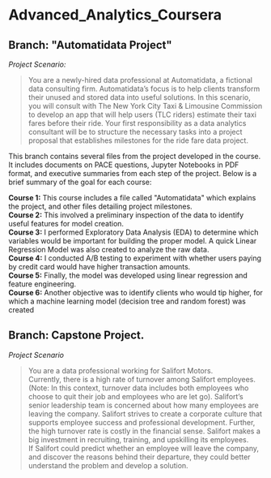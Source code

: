 # Advanced_Analytics_Coursera

## Branch: "Automatidata Project"

_Project Scenario:_ 
> You are a newly-hired data professional at Automatidata, a fictional data consulting firm. Automatidata’s focus is to help clients transform their unused and stored data into useful solutions. In this scenario, you will consult with The New York City Taxi & Limousine Commission to develop an app that will help users (TLC riders) estimate their taxi fares before their ride. Your first responsibility as a data analytics consultant will be to structure the necessary tasks into a project proposal that establishes milestones for the ride fare data project.

This branch contains several files from the project developed in the course. It includes documents on PACE questions, Jupyter Notebooks in PDF format, and executive summaries from each step of the project. Below is a brief summary of the goal for each course:

**Course 1:** This course includes a file called "Automatidata" which explains the project, and other files detailing project milestones.\
**Course 2:** This involved a preliminary inspection of the data to identify useful features for model creation.\
**Course 3:** I performed Exploratory Data Analysis (EDA) to determine which variables would be important for building the proper model. A quick Linear Regression Model was also created to analyze the raw data.\
**Course 4:** I conducted A/B testing to experiment with whether users paying by credit card would have higher transaction amounts.\
**Course 5:** Finally, the model was developed using linear regression and feature engineering.\
**Course 6:** Another objective was to identify clients who would tip higher, for which a machine learning model (decision tree and random forest) was created

## Branch: Capstone Project.

_Project Scenario_
> You are a data professional working for Salifort Motors.\
> Currently, there is a high rate of turnover among Salifort employees. (Note: In this context, turnover data includes both employees who choose to quit their job and employees who are let go). Salifort’s senior leadership team is concerned about how many employees are leaving the company. Salifort strives to create a corporate culture that supports employee success and professional development. Further, the high turnover rate is costly in the financial sense. Salifort makes a big investment in recruiting, training, and upskilling its employees.\
> If Salifort could predict whether an employee will leave the company, and discover the reasons behind their departure, they could better understand the problem and develop a solution. 

